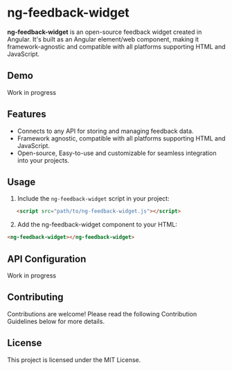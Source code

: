 # ng-feedback-widget
  
**ng-feedback-widget** is an open-source feedback widget created in Angular. It's built as an Angular element/web component, making it framework-agnostic and compatible with all platforms supporting HTML and JavaScript.
  
## Demo  
Work in progress

## Features

- Connects to any API for storing and managing feedback data.
- Framework agnostic, compatible with all platforms supporting HTML and JavaScript.
- Open-source, Easy-to-use and customizable for seamless integration into your projects.

## Usage

1. Include the `ng-feedback-widget` script in your project:
```html
   <script src="path/to/ng-feedback-widget.js"></script>
```  
  
2. Add the ng-feedback-widget component to your HTML:
```html
<ng-feedback-widget></ng-feedback-widget>
```  
  
## API Configuration
Work in progress  
  
## Contributing
Contributions are welcome! Please read the following Contribution Guidelines below for more details.  
  
## License  
This project is licensed under the MIT License.